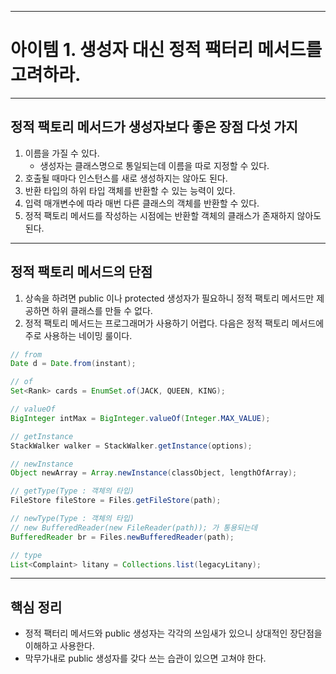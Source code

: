 
---
# 아이템 1. 생성자 대신 정적 팩터리 메서드를 고려하라.

---
## 정적 팩토리 메서드가 생성자보다 좋은 장점 다섯 가지

1. 이름을 가질 수 있다.
	- 생성자는 클래스명으로 통일되는데 이름을 따로 지정할 수 있다.
2. 호출될 때마다 인스턴스를 새로 생성하지는 않아도 된다.
3. 반환 타입의 하위 타입 객체를 반환할 수 있는 능력이 있다.
4. 입력 매개변수에 따라 매번 다른 클래스의 객체를 반환할 수 있다.
5. 정적 팩토리 메서드를 작성하는 시점에는 반환할 객체의 클래스가 존재하지 않아도 된다.

---

## 정적 팩토리 메서드의 단점
1. 상속을 하려면 public 이나 protected 생성자가 필요하니
정적 팩토리 메서드만 제공하면 하위 클래스를 만들 수 없다.
2. 정적 팩토리 메서드는 프로그래머가 사용하기 어렵다.
다음은 정적 팩토리 메서드에 주로 사용하는 네이밍 룰이다.

```java
// from
Date d = Date.from(instant);

// of
Set<Rank> cards = EnumSet.of(JACK, QUEEN, KING);

// valueOf
BigInteger intMax = BigInteger.valueOf(Integer.MAX_VALUE);

// getInstance
StackWalker walker = StackWalker.getInstance(options);

// newInstance
Object newArray = Array.newInstance(classObject, lengthOfArray);

// getType(Type : 객체의 타입)
FileStore fileStore = Files.getFileStore(path);

// newType(Type : 객체의 타입)
// new BufferedReader(new FileReader(path)); 가 통용되는데
BufferedReader br = Files.newBufferedReader(path);

// type
List<Complaint> litany = Collections.list(legacyLitany);

```
---
## 핵심 정리
* 정적 팩터리 메서드와 public 생성자는 각각의 쓰임새가 있으니 상대적인 장단점을 이해하고 사용한다.
* 막무가내로 public 생성자를 갖다 쓰는 습관이 있으면 고쳐야 한다.


